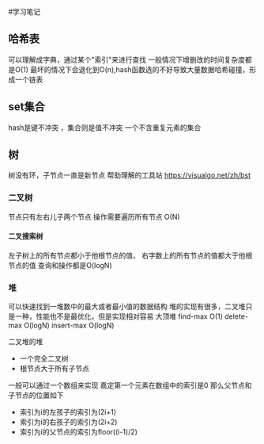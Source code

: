 #学习笔记
## 哈希表
可以理解成字典，通过某个"索引"来进行查找
一般情况下增删改的时间复杂度都是O(1)
最坏的情况下会退化到O(n),hash函数选的不好导致大量数据哈希碰撞，形成一个链表

## set集合 
hash是键不冲突 ，集合则是值不冲突
一个不含重复元素的集合
## 树
树没有环，子节点一直是新节点
帮助理解的工具站 https://visualgo.net/zh/bst
### 二叉树
节点只有左右儿子两个节点
操作需要遍历所有节点 O(N)
#### 二叉搜索树
左子树上的所有节点都小于他根节点的值，
右字数上的所有节点的值都大于他根节点的值
查询和操作都是O(logN)
### 堆
可以快速找到一堆数中的最大或者最小值的数据结构
堆的实现有很多，二叉堆只是一种，性能也不是最优化，但是实现相对容易
大顶堆
find-max O(1)
delete-max O(logN)
insert-max O(logN)

二叉堆的堆 
* 一个完全二叉树
* 根节点大于所有子节点

一般可以通过一个数组来实现
嘉定第一个元素在数组中的索引是0 那么父节点和子节点的位置如下
* 索引为i的左孩子的索引为(2i+1)
* 索引为i的右孩子的索引为(2i+2)
* 索引为i的父节点的索引为floor((i-1)/2)


